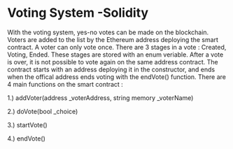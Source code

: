 # Voting System -Solidity
With the voting system, yes-no votes can be made on the blockchain. Voters are added to the list by the Ethereum address deploying the smart contract. A voter can only vote once. There are 3 stages in a vote : Created, Voting, Ended. These stages are stored with an enum veriable. After a vote is over, it is not possible to vote again on the same address contract. The contract starts with an address deploying it in the constructor, and ends when the offical address ends voting with the endVote() function. There are 4 main functions on the smart contract :

1.) addVoter(address _voterAddress, string memory _voterName) 

2.) doVote(bool _choice) 

3.) startVote()

4.) endVote()
